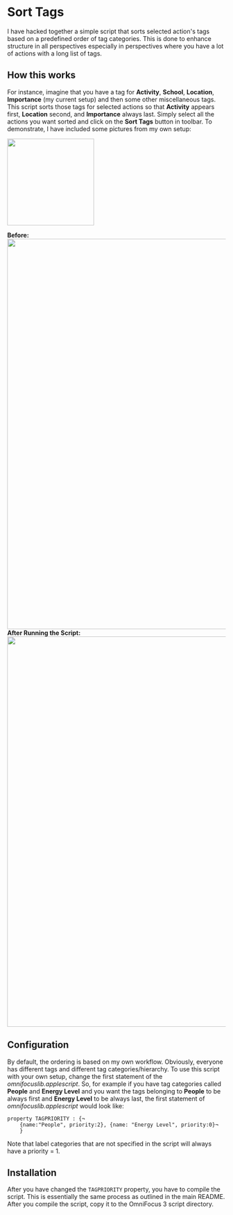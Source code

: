# Sort Tags

I have hacked together a simple script that sorts selected action's tags based
on a predefined order of tag categories. This is done to enhance structure in
all perspectives especially in perspectives where you have a lot of actions
with a long list of tags.

## How this works

For instance, imagine that you have a tag for **Activity**, **School**,
**Location**, **Importance** (my current setup) and then some other
miscellaneous tags. This script sorts those tags for selected actions so that
**Activity** appears first, **Location** second, and **Importance** always
last. Simply select all the actions you want sorted and click on the **Sort
Tags** button in toolbar.  To demonstrate, I have included some pictures from
my own setup: 

<img src="https://Rahlir.github.io/Assets/tags.png" width="200"/>

**Before:**
<img src="https://Rahlir.github.io/Assets/before.png" width="900"/>
**After Running the Script:**
<img src="https://Rahlir.github.io/Assets/projects.png" width="900"/>

## Configuration

By default, the ordering is based on my own workflow. Obviously, everyone has
different tags and different tag categories/hierarchy. To use this script with
your own setup, change the first statement of the _omnifocuslib.applescript_.
So, for example if you have tag categories called **People** and **Energy
Level** and you want the tags belonging to **People** to be always first and
**Energy Level** to be always last, the first statement of
_omnifocuslib.applescript_ would look like:

```applescript
property TAGPRIORITY : {¬
    {name:"People", priority:2}, {name: "Energy Level", priority:0}¬
    }
```

Note that label categories that are not specified in the script will always
have a priority = 1.

## Installation

After you have changed the `TAGPRIORITY` property, you have to compile the
script. This is essentially the same process as outlined in the main README.
After you compile the script, copy it to the OmniFocus 3 script directory.
